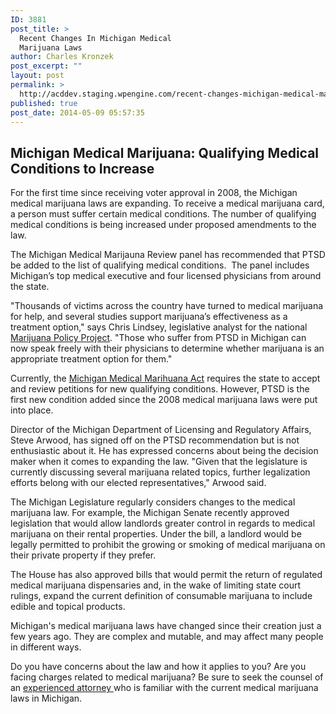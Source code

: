 ```yaml
---
ID: 3881
post_title: >
  Recent Changes In Michigan Medical
  Marijuana Laws
author: Charles Kronzek
post_excerpt: ""
layout: post
permalink: >
  http://acddev.staging.wpengine.com/recent-changes-michigan-medical-marijuana-laws.html
published: true
post_date: 2014-05-09 05:57:35
---
```

<h2>Michigan Medical Marijuana: Qualifying Medical Conditions to Increase</h2>
For the first time since receiving voter approval in 2008, the Michigan medical marijuana laws are expanding. To receive a medical marijuana card, a person must suffer certain medical conditions. The number of qualifying medical conditions is being increased under proposed amendments to the law.

The Michigan Medical Marijauna Review panel has recommended that PTSD be added to the list of qualifying medical conditions.  The panel includes Michigan’s top medical executive and four licensed physicians from around the state.

"Thousands of victims across the country have turned to medical marijuana for help, and several studies support marijuana’s effectiveness as a treatment option," says Chris Lindsey, legislative analyst for the national <a href="http://www.mpp.org/" target="_blank">Marijuana Policy Project</a>. "Those who suffer from PTSD in Michigan can now speak freely with their physicians to determine whether marijuana is an appropriate treatment option for them."

Currently, the <a href="http://www.legislature.mi.gov/(S(l025mkugc3r25c4513e0u355))/mileg.aspx?page=GetObject&amp;objectname=mcl-333-26424" target="_blank">Michigan Medical Marihuana Act</a> requires the state to accept and review petitions for new qualifying conditions. However, PTSD is the first new condition added since the 2008 medical marijuana laws were put into place.

Director of the Michigan Department of Licensing and Regulatory Affairs, Steve Arwood, has signed off on the PTSD recommendation but is not enthusiastic about it. He has expressed concerns about being the decision maker when it comes to expanding the law. "Given that the legislature is currently discussing several marijuana related topics, further legalization efforts belong with our elected representatives," Arwood said.

The Michigan Legislature regularly considers changes to the medical marijuana law. For example, the Michigan Senate recently approved legislation that would allow landlords greater control in regards to medical marijuana on their rental properties. Under the bill, a landlord would be legally permitted to prohibit the growing or smoking of medical marijuana on their private property if they prefer.

The House has also approved bills that would permit the return of regulated medical marijuana dispensaries and, in the wake of limiting state court rulings, expand the current definition of consumable marijuana to include edible and topical products.

Michigan's medical marijuana laws have changed since their creation just a few years ago. They are complex and mutable, and may affect many people in different ways.

Do you have concerns about the law and how it applies to you? Are you facing charges related to medical marijuana? Be sure to seek the counsel of an <a href="http://acddev.staging.wpengine.com/trial-attorneys.html" target="_blank">experienced attorney </a>who is familiar with the current medical marijuana laws in Michigan.